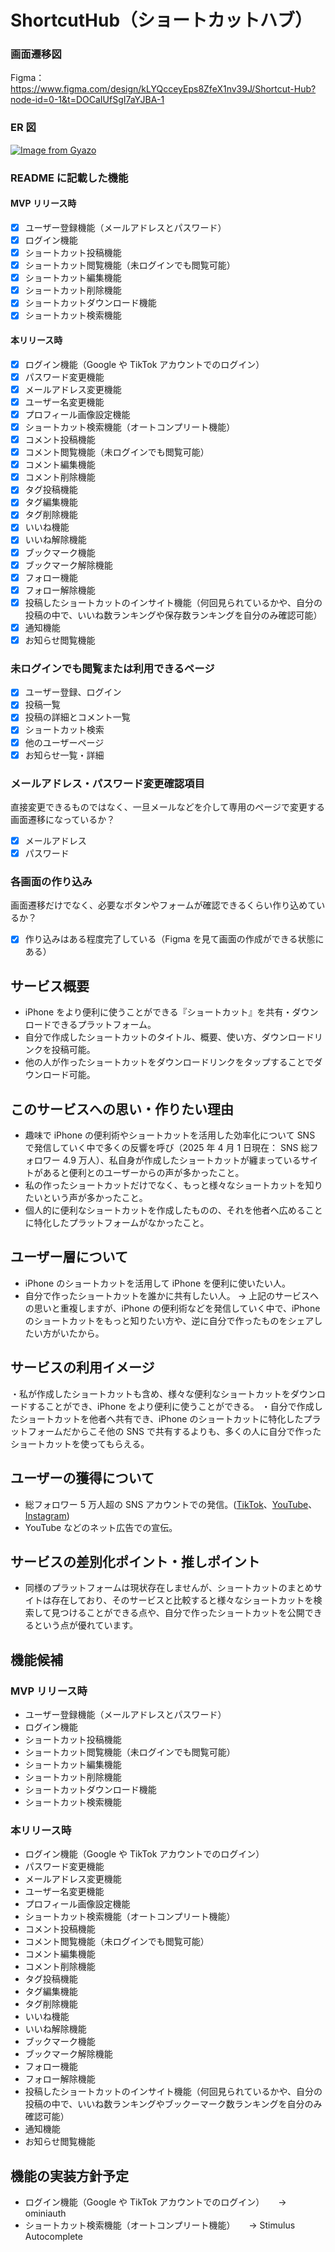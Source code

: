 # ShortcutHub（ショートカットハブ）

### 画面遷移図

Figma：https://www.figma.com/design/kLYQcceyEps8ZfeX1nv39J/Shortcut-Hub?node-id=0-1&t=DOCaIUfSgI7aYJBA-1

### ER 図

[![Image from Gyazo](https://i.gyazo.com/8ccbe875290269d6f59b6fc7f760469e.png)](https://gyazo.com/8ccbe875290269d6f59b6fc7f760469e)

### README に記載した機能

#### MVP リリース時

- [x] ユーザー登録機能（メールアドレスとパスワード）
- [x] ログイン機能
- [x] ショートカット投稿機能
- [x] ショートカット閲覧機能（未ログインでも閲覧可能）
- [x] ショートカット編集機能
- [x] ショートカット削除機能
- [x] ショートカットダウンロード機能
- [x] ショートカット検索機能

#### 本リリース時

- [x] ログイン機能（Google や TikTok アカウントでのログイン）
- [x] パスワード変更機能
- [x] メールアドレス変更機能
- [x] ユーザー名変更機能
- [x] プロフィール画像設定機能
- [x] ショートカット検索機能（オートコンプリート機能）
- [x] コメント投稿機能
- [x] コメント閲覧機能（未ログインでも閲覧可能）
- [x] コメント編集機能
- [x] コメント削除機能
- [x] タグ投稿機能
- [x] タグ編集機能
- [x] タグ削除機能
- [x] いいね機能
- [x] いいね解除機能
- [x] ブックマーク機能
- [x] ブックマーク解除機能
- [x] フォロー機能
- [x] フォロー解除機能
- [x] 投稿したショートカットのインサイト機能（何回見られているかや、自分の投稿の中で、いいね数ランキングや保存数ランキングを自分のみ確認可能）
- [x] 通知機能
- [x] お知らせ閲覧機能

### 未ログインでも閲覧または利用できるページ

- [x] ユーザー登録、ログイン
- [x] 投稿一覧
- [x] 投稿の詳細とコメント一覧
- [x] ショートカット検索
- [x] 他のユーザーページ
- [x] お知らせ一覧・詳細

### メールアドレス・パスワード変更確認項目

直接変更できるものではなく、一旦メールなどを介して専用のページで変更する画面遷移になっているか？

- [x] メールアドレス
- [x] パスワード

### 各画面の作り込み

画面遷移だけでなく、必要なボタンやフォームが確認できるくらい作り込めているか？

- [x] 作り込みはある程度完了している（Figma を見て画面の作成ができる状態にある）

## サービス概要

- iPhone をより便利に使うことができる『ショートカット』を共有・ダウンロードできるプラットフォーム。
- 自分で作成したショートカットのタイトル、概要、使い方、ダウンロードリンクを投稿可能。
- 他の人が作ったショートカットをダウンロードリンクをタップすることでダウンロード可能。

## このサービスへの思い・作りたい理由

- 趣味で iPhone の便利術やショートカットを活用した効率化について SNS で発信していく中で多くの反響を呼び（2025 年 4 月 1 日現在： SNS 総フォロワー 4.9 万人）、私自身が作成したショートカットが纏まっているサイトがあると便利とのユーザーからの声が多かったこと。
- 私の作ったショートカットだけでなく、もっと様々なショートカットを知りたいという声が多かったこと。
- 個人的に便利なショートカットを作成したものの、それを他者へ広めることに特化したプラットフォームがなかったこと。

## ユーザー層について

- iPhone のショートカットを活用して iPhone を便利に使いたい人。
- 自分で作ったショートカットを誰かに共有したい人。
  → 上記のサービスへの思いと重複しますが、iPhone の便利術などを発信していく中で、iPhone のショートカットをもっと知りたい方や、逆に自分で作ったものをシェアしたい方がいたから。

## サービスの利用イメージ

・私が作成したショートカットも含め、様々な便利なショートカットをダウンロードすることができ、iPhone をより便利に使うことができる。
・自分で作成したショートカットを他者へ共有でき、iPhone のショートカットに特化したプラットフォームだからこそ他の SNS で共有するよりも、多くの人に自分で作ったショートカットを使ってもらえる。

## ユーザーの獲得について

- 総フォロワー 5 万人超の SNS アカウントでの発信。([TikTok](https://www.tiktok.com/@mike_iphone?_t=ZS-8vA5wzuRCWQ&_r=1)、[YouTube](https://youtube.com/channel/UC5MKBFQFZ1kD9MIeo8DCr7g?si=uXPEtbOgAyH68KPv)、[Instagram](https://www.instagram.com/mikeneko_iphone?igsh=Mm5tbDJpNHZhcDY3&utm_source=qr))
- YouTube などのネット広告での宣伝。

## サービスの差別化ポイント・推しポイント

- 同様のプラットフォームは現状存在しませんが、ショートカットのまとめサイトは存在しており、そのサービスと比較すると様々なショートカットを検索して見つけることができる点や、自分で作ったショートカットを公開できるという点が優れています。

## 機能候補

### MVP リリース時

- ユーザー登録機能（メールアドレスとパスワード）
- ログイン機能
- ショートカット投稿機能
- ショートカット閲覧機能（未ログインでも閲覧可能）
- ショートカット編集機能
- ショートカット削除機能
- ショートカットダウンロード機能
- ショートカット検索機能

### 本リリース時

- ログイン機能（Google や TikTok アカウントでのログイン）
- パスワード変更機能
- メールアドレス変更機能
- ユーザー名変更機能
- プロフィール画像設定機能
- ショートカット検索機能（オートコンプリート機能）
- コメント投稿機能
- コメント閲覧機能（未ログインでも閲覧可能）
- コメント編集機能
- コメント削除機能
- タグ投稿機能
- タグ編集機能
- タグ削除機能
- いいね機能
- いいね解除機能
- ブックマーク機能
- ブックマーク解除機能
- フォロー機能
- フォロー解除機能
- 投稿したショートカットのインサイト機能（何回見られているかや、自分の投稿の中で、いいね数ランキングやブックーマーク数ランキングを自分のみ確認可能）
- 通知機能
- お知らせ閲覧機能

## 機能の実装方針予定

- ログイン機能（Google や TikTok アカウントでのログイン）
  　 → ominiauth
- ショートカット検索機能（オートコンプリート機能）
  　 → Stimulus Autocomplete
